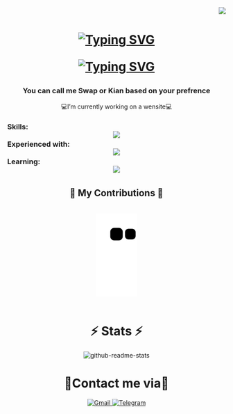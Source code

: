 <div align=Right>
  <a href="https://visitorbadge.io/status?path=Swap1019"><img src="https://api.visitorbadge.io/api/visitors?path=Swap1019&label=Views&labelColor=%23f47373&countColor=%2337d67a&style=plastic&labelStyle=upper" /></a>
</div>

<h1 align=Center>
  <a href="https://git.io/typing-svg"><img src="https://readme-typing-svg.herokuapp.com?font=Fugaz+One&size=24&pause=1000&color=F0F70B&center=true&vCenter=true&repeat=false&width=435&lines=A+Sharp+Dev+Wants+To+Be+Full-Stack" alt="Typing SVG" /></a>
	
  <a href="https://git.io/typing-svg"><img src="https://readme-typing-svg.herokuapp.com?font=Roboto&weight=700&size=30&duration=2000&pause=500&color=232BF7&center=true&vCenter=true&width=435&lines=Hi+There+%F0%9F%91%8B;Name's+Kian" alt="Typing SVG" /></a>
</h1>

<div align=Center>
	<h3>
	You can call me Swap or Kian based on your prefrence 
	</h3>
  	💻I’m currently working on a wensite💻
</div>


<h3 align=Left>
  Skills:
    <div align=Center ><img src="https://skillicons.dev/icons?i=python" /></div>
  Experienced with:
		<div align=Center><img src="https://skillicons.dev/icons?i=mysql,redis,html,css,bootstrap" /></div>
  Learning:
		<div align=Center><img src="https://skillicons.dev/icons?i=django" /></div>
</h3>

 <div align="Center">
  <h2>🐍 My Contributions 🐍</h2>
  <br>
  <img alt="snake eating my contributions" src="https://github.com/Swap1019/Swap1019/blob/output/github-contribution-grid-snake2.svg" />
  <br/>
</div>


<br/>

<div align="Center">
	<h1>⚡ Stats ⚡</h1>
	<img alt="github-readme-stats" src="https://github-readme-stats.vercel.app/api?username=swap1019&theme=transparent&show_icons=true" />
</div>

<div align="Center">
	<h1>📱Contact me via📱</h1>
	<a href="mailto:kianjafari660@gmail.com">
		<img alt="Gmail" src="https://img.shields.io/badge/Gmail-D14836?style=for-the-badge&logo=gmail&logoColor=white" />
	</a>
	<a href="https://t.me/Swap1019" target="_blank">
		<img alt="Telegram" src="https://img.shields.io/badge/Telegram-2CA5E0?style=for-the-badge&logo=telegram&logoColor=white" />
	</a>
</div>



